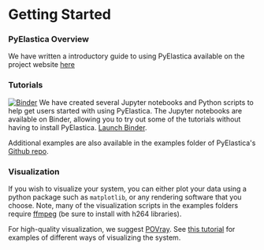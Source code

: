 # Getting Started

### PyElastica Overview
We have written a introductory guide to using PyElastica available on the project website [here](https://cosseratrods.org/software/pyelastica/#pyelastica-workflow)

### Tutorials
[![Binder](https://mybinder.org/badge_logo.svg)](https://mybinder.org/v2/gh/GazzolaLab/PyElastica/master?filepath=examples%2FBinder%2F0_PyElastica_Tutorials_Overview.ipynb)
We have created several Jupyter notebooks and Python scripts to help get users started with using PyElastica. The Jupyter notebooks are available on Binder, allowing you to try out some of the tutorials without having to install PyElastica. [Launch Binder](https://github.com/GazzolaLab/PyElastica/tree/master/examples).

Additional examples are also available in the examples folder of PyElastica's [Github repo](https://github.com/GazzolaLab/PyElastica).

### Visualization
If you wish to visualize your system, you can either plot your data using a python package such as `matplotlib`, or any rendering software that you choose. Note, many of the visualization scripts in the examples folders require [ffmpeg](https://www.ffmpeg.org/) (be sure to install with h264 libraries).

For high-quality visualization, we suggest [POVray](http://povray.com). See [this tutorial](link-to-POVray-tutorial) for examples of different ways of visualizing the system. 
